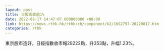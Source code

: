 ```yaml
---
layout: post
title: 日股高收逾1%
date: 2022-08-17 14:47:07.000000000 +08:00
link: https://news.rthk.hk/rthk/ch/component/k2/1662797-20220817.htm
categories: rthk
---
```


東京股市造好。日經指數收市報29222點，升353點，升幅1.23%。
